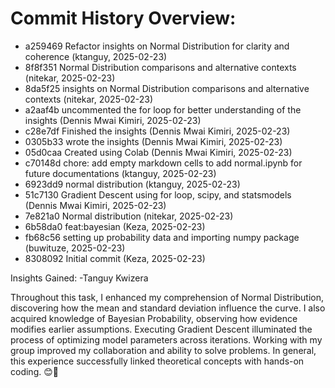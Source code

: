 # Commit History Overview:
- a259469 Refactor insights on Normal Distribution for clarity and coherence (ktanguy, 2025-02-23)
- 8f8f351 Normal Distribution comparisons and alternative contexts (nitekar, 2025-02-23)
- 8da5f25 insights on Normal Distribution comparisons and alternative contexts (nitekar, 2025-02-23)
- a2aaf4b uncommented the for loop for better understanding of the insights (Dennis Mwai Kimiri, 2025-02-23)
- c28e7df Finished the insights (Dennis Mwai Kimiri, 2025-02-23)
- 0305b33 wrote the insights (Dennis Mwai Kimiri, 2025-02-23)
- 05d0caa Created using Colab (Dennis Mwai Kimiri, 2025-02-23)
- c70148d chore: add empty markdown cells to add  normal.ipynb for future documentations (ktanguy, 2025-02-23)
- 6923dd9 normal distribution (ktanguy, 2025-02-23)
- 51c7130 Gradient Descent using for loop, scipy, and statsmodels (Dennis Mwai Kimiri, 2025-02-23)
- 7e821a0 Normal distribution (nitekar, 2025-02-23)
- 6b58da0 feat:bayesian (Keza, 2025-02-23)
- fb68c56 setting up probability data and importing numpy package (buwituze, 2025-02-23)
- 8308092 Initial commit (Keza, 2025-02-23)

Insights Gained:
-Tanguy Kwizera

Throughout this task, I enhanced my comprehension of Normal Distribution, discovering how the mean and standard deviation influence the curve. I also acquired knowledge of Bayesian Probability, observing how evidence modifies earlier assumptions. Executing Gradient Descent illuminated the process of optimizing model parameters across iterations. Working with my group improved my collaboration and ability to solve problems. In general, this experience successfully linked theoretical concepts with hands-on coding. 😊🚀 


